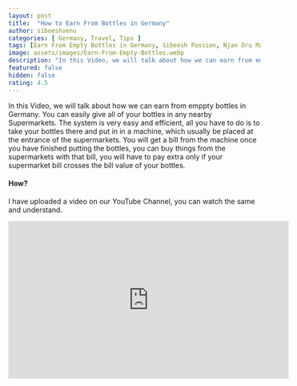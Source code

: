 ```yaml
---
layout: post
title:  "How to Earn From Bottles in Germany"
author: sibeeshvenu
categories: [ Germany, Travel, Tips ]
tags: [Earn From Empty Bottles in Germany, Sibeesh Passion, Njan Oru Malayali,  Germaniyile Nalukal, Recycling Bottles in Germany, Easy Money, Do not throw bottles, Germany, Malayali in Germany, Indians in Germany, Keralite in Germany, Malayalees in Germany, Recycling Bottles in Germany, Easy Money, Do not throw bottles]
image: assets/images/Earn-From-Empty-Bottles.webp
description: "In this Video, we will talk about how we can earn from emppty bottles in Germany."
featured: false
hidden: false
rating: 4.5
---
```


In this Video, we will talk about how we can earn from emppty bottles in Germany. You can easily give all of your bottles in any nearby Supermarkets. The system is very easy and efficient, all you have to do is to take your bottles there and put in in a machine, which usually be placed at the entrance of the supermarkets. You will get a bill from the machine once you have finished putting the bottles, you can buy things from the supermarkets with that bill, you will have to pay extra only if your supermarket bill crosses the bill value of your bottles. 

#### How?

I have uploaded a video on our YouTube Channel, you can watch the same and understand. 

<iframe width="560" height="315" src="https://www.youtube.com/embed/lK7M2V0RAS8" frameborder="0" allow="accelerometer; autoplay; encrypted-media; gyroscope; picture-in-picture" allowfullscreen></iframe>
